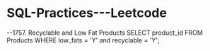 # SQL-Practices---Leetcode

--1757. Recyclable and Low Fat Products
SELECT product_id
FROM Products
WHERE low_fats = 'Y' and recyclable = 'Y';

